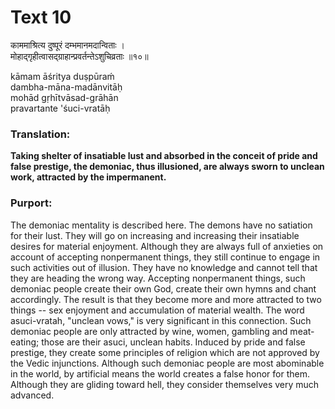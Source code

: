 # Text 10

काममाश्रित्य दुष्पूरं दम्भमानमदान्विताः ।  
मोहाद्‌गृहीत्वासद्ग्राहान्प्रवर्तन्तेऽशुचिव्रताः ॥१०॥

kāmam āśritya duṣpūraḿ  
dambha-māna-madānvitāḥ  
mohād gṛhītvāsad-grāhān  
pravartante 'śuci-vratāḥ



### Translation:

**Taking shelter of insatiable lust and absorbed in the conceit of pride and false prestige, the demoniac, thus illusioned, are always sworn to unclean work, attracted by the impermanent.**

### Purport:

The demoniac mentality is described here. The demons have no satiation for their lust. They will go on increasing and increasing their insatiable desires for material enjoyment. Although they are always full of anxieties on account of accepting nonpermanent things, they still continue to engage in such activities out of illusion. They have no knowledge and cannot tell that they are heading the wrong way. Accepting nonpermanent things, such demoniac people create their own God, create their own hymns and chant accordingly. The result is that they become more and more attracted to two things -- sex enjoyment and accumulation of material wealth. The word asuci-vratah, "unclean vows," is very significant in this connection. Such demoniac people are only attracted by wine, women, gambling and meat-eating; those are their asuci, unclean habits. Induced by pride and false prestige, they create some principles of religion which are not approved by the Vedic injunctions. Although such demoniac people are most abominable in the world, by artificial means the world creates a false honor for them. Although they are gliding toward hell, they consider themselves very much advanced.